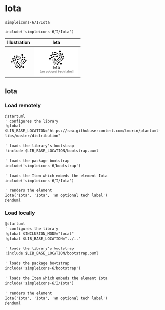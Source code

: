# Iota


```text
simpleicons-6/I/Iota
```

```text
include('simpleicons-6/I/Iota')
```



| Illustration | Iota |
| :---: | :---: |
| ![illustration for Illustration](../../simpleicons-6/I/Iota.png) | ![illustration for Iota](../../simpleicons-6/I/Iota.Local.png) |




## Iota

### Load remotely
```plantuml
@startuml
' configures the library
!global $LIB_BASE_LOCATION="https://raw.githubusercontent.com/tmorin/plantuml-libs/master/distribution"

' loads the library's bootstrap
!include $LIB_BASE_LOCATION/bootstrap.puml

' loads the package bootstrap
include('simpleicons-6/bootstrap')

' loads the Item which embeds the element Iota
include('simpleicons-6/I/Iota')

' renders the element
Iota('Iota', 'Iota', 'an optional tech label')
@enduml
```

### Load locally
```plantuml
@startuml
' configures the library
!global $INCLUSION_MODE="local"
!global $LIB_BASE_LOCATION="../.."

' loads the library's bootstrap
!include $LIB_BASE_LOCATION/bootstrap.puml

' loads the package bootstrap
include('simpleicons-6/bootstrap')

' loads the Item which embeds the element Iota
include('simpleicons-6/I/Iota')

' renders the element
Iota('Iota', 'Iota', 'an optional tech label')
@enduml
```

